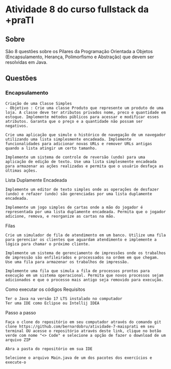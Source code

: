# Atividade 8 do curso fullstack da +praTI
## Sobre

São 8 questões sobre os Pilares da Programação Orientada a Objetos (Encapsulamento, Herança, Polimorfismo e Abstração) que devem ser resolvidas em Java.

## Questões

### Encapsulamento

    Criação de uma Classe Simples
    - Objetivo : Crie uma classe Produto que represente um produto de uma
    loja. A classe deve ter atributos privados nome, preco e quantidade em
    estoque. Implemente métodos públicos para acessar e modificar esses
    atributos. Garanta que o preço e a quantidade não possam ser negativos.

    Crie uma aplicação que simule o histórico de navegação de um navegador utilizando uma lista simplesmente encadeada. Implemente funcionalidades para adicionar novas URLs e remover URLs antigas quando a lista atingir um certo tamanho.

    Implemente um sistema de controle de reversão (undo) para uma aplicação de edição de texto. Use uma lista simplesmente encadeada para armazenar as ações realizadas e permita que o usuário desfaça as últimas ações.

Lista Duplamente Encadeada

    Implemente um editor de texto simples onde as operações de desfazer (undo) e refazer (undo) são gerenciadas por uma lista duplamente encadeada.

    Implemente um jogo simples de cartas onde a mão do jogador é representada por uma lista duplamente encadeada. Permita que o jogador adicione, remova, e reorganize as cartas na mão.

Filas

    Crie um simulador de fila de atendimento em um banco. Utilize uma fila para gerenciar os clientes que aguardam atendimento e implemente a lógica para chamar o próximo cliente.

    Implemente um sistema de gerenciamento de impressões onde os trabalhos de impressão são enfileirados e processados na ordem em que chegam. Use uma fila para armazenar os trabalhos de impressão.

    Implemente uma fila que simula a fila de processos prontos para execução em um sistema operacional. Permita que novos processos sejam adicionados e que o processo mais antigo seja removido para execução.

Como executar os códigos
Requisitos

    Ter o Java na versão 17 LTS instalado no computador
    Ter uma IDE como Eclipse ou Intellij IDEA

Passo a passo

    Faça o clone do repositório em seu computador através do comando git clone https://github.com/bernardobru/atividade-7-maisprati em seu terminal OU acesse o repositório através deste link, clique no botão verde com nome "<> Code" e selecione a opção de fazer o download de um arquivo ZIP

    Abra a pasta do repositório em sua IDE

    Selecione o arquivo Main.java de um dos pacotes dos exercícios e execute-o
